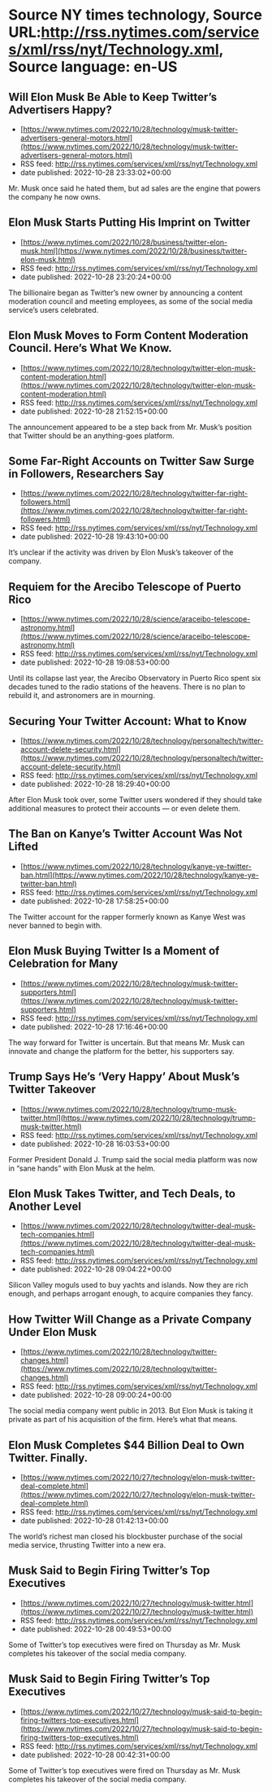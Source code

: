 # Source NY times technology, Source URL:http://rss.nytimes.com/services/xml/rss/nyt/Technology.xml, Source language: en-US

## Will Elon Musk Be Able to Keep Twitter’s Advertisers Happy?
 - [https://www.nytimes.com/2022/10/28/technology/musk-twitter-advertisers-general-motors.html](https://www.nytimes.com/2022/10/28/technology/musk-twitter-advertisers-general-motors.html)
 - RSS feed: http://rss.nytimes.com/services/xml/rss/nyt/Technology.xml
 - date published: 2022-10-28 23:33:02+00:00

Mr. Musk once said he hated them, but ad sales are the engine that powers the company he now owns.

## Elon Musk Starts Putting His Imprint on Twitter
 - [https://www.nytimes.com/2022/10/28/business/twitter-elon-musk.html](https://www.nytimes.com/2022/10/28/business/twitter-elon-musk.html)
 - RSS feed: http://rss.nytimes.com/services/xml/rss/nyt/Technology.xml
 - date published: 2022-10-28 23:20:24+00:00

The billionaire began as Twitter’s new owner by announcing a content moderation council and meeting employees, as some of the social media service’s users celebrated.

## Elon Musk Moves to Form Content Moderation Council. Here’s What We Know.
 - [https://www.nytimes.com/2022/10/28/technology/twitter-elon-musk-content-moderation.html](https://www.nytimes.com/2022/10/28/technology/twitter-elon-musk-content-moderation.html)
 - RSS feed: http://rss.nytimes.com/services/xml/rss/nyt/Technology.xml
 - date published: 2022-10-28 21:52:15+00:00

The announcement appeared to be a step back from Mr. Musk’s position that Twitter should be an anything-goes platform.

## Some Far-Right Accounts on Twitter Saw Surge in Followers, Researchers Say
 - [https://www.nytimes.com/2022/10/28/technology/twitter-far-right-followers.html](https://www.nytimes.com/2022/10/28/technology/twitter-far-right-followers.html)
 - RSS feed: http://rss.nytimes.com/services/xml/rss/nyt/Technology.xml
 - date published: 2022-10-28 19:43:10+00:00

It’s unclear if the activity was driven by Elon Musk’s takeover of the company.

## Requiem for the Arecibo Telescope of Puerto Rico
 - [https://www.nytimes.com/2022/10/28/science/araceibo-telescope-astronomy.html](https://www.nytimes.com/2022/10/28/science/araceibo-telescope-astronomy.html)
 - RSS feed: http://rss.nytimes.com/services/xml/rss/nyt/Technology.xml
 - date published: 2022-10-28 19:08:53+00:00

Until its collapse last year, the Arecibo Observatory in Puerto Rico spent six decades tuned to the radio stations of the heavens. There is no plan to rebuild it, and astronomers are in mourning.

## Securing Your Twitter Account: What to Know
 - [https://www.nytimes.com/2022/10/28/technology/personaltech/twitter-account-delete-security.html](https://www.nytimes.com/2022/10/28/technology/personaltech/twitter-account-delete-security.html)
 - RSS feed: http://rss.nytimes.com/services/xml/rss/nyt/Technology.xml
 - date published: 2022-10-28 18:29:40+00:00

After Elon Musk took over, some Twitter users wondered if they should take additional measures to protect their accounts — or even delete them.

## The Ban on Kanye’s Twitter Account Was Not Lifted
 - [https://www.nytimes.com/2022/10/28/technology/kanye-ye-twitter-ban.html](https://www.nytimes.com/2022/10/28/technology/kanye-ye-twitter-ban.html)
 - RSS feed: http://rss.nytimes.com/services/xml/rss/nyt/Technology.xml
 - date published: 2022-10-28 17:58:25+00:00

The Twitter account for the rapper formerly known as Kanye West was never banned to begin with.

## Elon Musk Buying Twitter Is a Moment of Celebration for Many
 - [https://www.nytimes.com/2022/10/28/technology/musk-twitter-supporters.html](https://www.nytimes.com/2022/10/28/technology/musk-twitter-supporters.html)
 - RSS feed: http://rss.nytimes.com/services/xml/rss/nyt/Technology.xml
 - date published: 2022-10-28 17:16:46+00:00

The way forward for Twitter is uncertain. But that means Mr. Musk can innovate and change the platform for the better, his supporters say.

## Trump Says He’s ‘Very Happy’ About Musk’s Twitter Takeover
 - [https://www.nytimes.com/2022/10/28/technology/trump-musk-twitter.html](https://www.nytimes.com/2022/10/28/technology/trump-musk-twitter.html)
 - RSS feed: http://rss.nytimes.com/services/xml/rss/nyt/Technology.xml
 - date published: 2022-10-28 16:03:53+00:00

Former President Donald J. Trump said the social media platform was now in “sane hands” with Elon Musk at the helm.

## Elon Musk Takes Twitter, and Tech Deals, to Another Level
 - [https://www.nytimes.com/2022/10/28/technology/twitter-deal-musk-tech-companies.html](https://www.nytimes.com/2022/10/28/technology/twitter-deal-musk-tech-companies.html)
 - RSS feed: http://rss.nytimes.com/services/xml/rss/nyt/Technology.xml
 - date published: 2022-10-28 09:04:22+00:00

Silicon Valley moguls used to buy yachts and islands. Now they are rich enough, and perhaps arrogant enough, to acquire companies they fancy.

## How Twitter Will Change as a Private Company Under Elon Musk
 - [https://www.nytimes.com/2022/10/28/technology/twitter-changes.html](https://www.nytimes.com/2022/10/28/technology/twitter-changes.html)
 - RSS feed: http://rss.nytimes.com/services/xml/rss/nyt/Technology.xml
 - date published: 2022-10-28 09:00:24+00:00

The social media company went public in 2013. But Elon Musk is taking it private as part of his acquisition of the firm. Here’s what that means.

## Elon Musk Completes $44 Billion Deal to Own Twitter. Finally.
 - [https://www.nytimes.com/2022/10/27/technology/elon-musk-twitter-deal-complete.html](https://www.nytimes.com/2022/10/27/technology/elon-musk-twitter-deal-complete.html)
 - RSS feed: http://rss.nytimes.com/services/xml/rss/nyt/Technology.xml
 - date published: 2022-10-28 01:42:13+00:00

The world’s richest man closed his blockbuster purchase of the social media service, thrusting Twitter into a new era.

## Musk Said to Begin Firing Twitter’s Top Executives
 - [https://www.nytimes.com/2022/10/27/technology/musk-twitter.html](https://www.nytimes.com/2022/10/27/technology/musk-twitter.html)
 - RSS feed: http://rss.nytimes.com/services/xml/rss/nyt/Technology.xml
 - date published: 2022-10-28 00:49:53+00:00

Some of Twitter’s top executives were fired on Thursday as Mr. Musk completes his takeover of the social media company.

## Musk Said to Begin Firing Twitter’s Top Executives
 - [https://www.nytimes.com/2022/10/27/technology/musk-said-to-begin-firing-twitters-top-executives.html](https://www.nytimes.com/2022/10/27/technology/musk-said-to-begin-firing-twitters-top-executives.html)
 - RSS feed: http://rss.nytimes.com/services/xml/rss/nyt/Technology.xml
 - date published: 2022-10-28 00:42:31+00:00

Some of Twitter’s top executives were fired on Thursday as Mr. Musk completes his takeover of the social media company.
